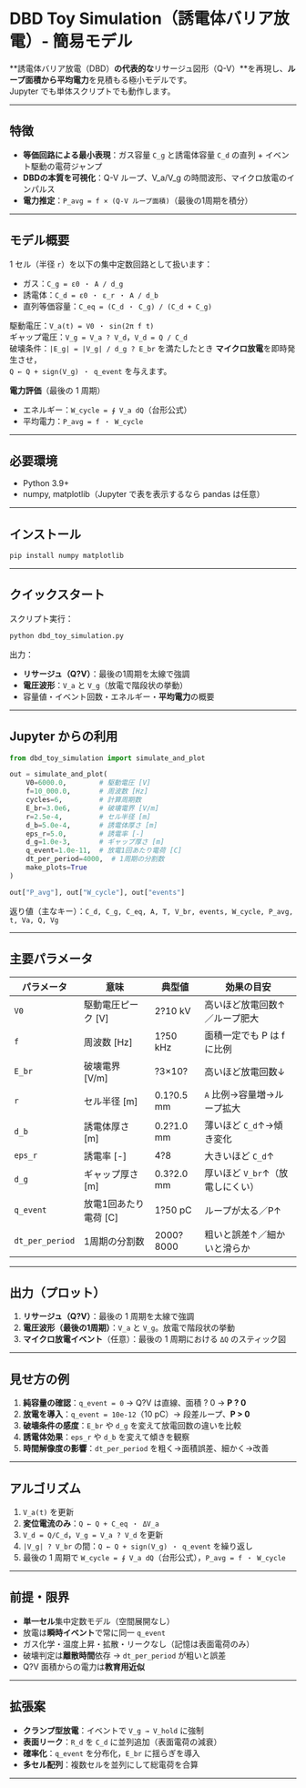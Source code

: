 # DBD Toy Simulation（誘電体バリア放電）- 簡易モデル

**誘電体バリア放電（DBD）**の代表的な**リサージュ図形（Q-V）**を再現し、**ループ面積から平均電力**を見積もる極小モデルです。  
Jupyter でも単体スクリプトでも動作します。

---

## 特徴
- **等価回路による最小表現**：ガス容量 `C_g` と誘電体容量 `C_d` の直列 + イベント駆動の電荷ジャンプ
- **DBDの本質を可視化**：Q-V ループ、V_a/V_g の時間波形、マイクロ放電のインパルス
- **電力推定**：`P_avg = f × (Q-V ループ面積)`（最後の1周期を積分）

---

## モデル概要

1 セル（半径 `r`）を以下の集中定数回路として扱います：

- ガス：`C_g = ε0 ・ A / d_g`  
- 誘電体：`C_d = ε0 ・ ε_r ・ A / d_b`  
- 直列等価容量：`C_eq = (C_d ・ C_g) / (C_d + C_g)`

駆動電圧：`V_a(t) = V0 ・ sin(2π f t)`  
ギャップ電圧：`V_g = V_a ? V_d`，`V_d = Q / C_d`  
破壊条件：`|E_g| = |V_g| / d_g ? E_br` を満たしたとき **マイクロ放電**を即時発生させ，  
`Q ← Q + sign(V_g) ・ q_event` を与えます。

**電力評価**（最後の 1 周期）  
- エネルギー：`W_cycle = ∮ V_a dQ`（台形公式）  
- 平均電力：`P_avg = f ・ W_cycle`

---

## 必要環境
- Python 3.9+
- numpy, matplotlib（Jupyter で表を表示するなら pandas は任意）

---

## インストール
```bash
pip install numpy matplotlib
```

---

## クイックスタート
スクリプト実行：
```bash
python dbd_toy_simulation.py
```
出力：
- **リサージュ（Q?V）**：最後の1周期を太線で強調
- **電圧波形**：`V_a` と `V_g`（放電で階段状の挙動）
- 容量値・イベント回数・エネルギー・**平均電力**の概要

---

## Jupyter からの利用
```python
from dbd_toy_simulation import simulate_and_plot

out = simulate_and_plot(
    V0=6000.0,        # 駆動電圧 [V]
    f=10_000.0,       # 周波数 [Hz]
    cycles=6,         # 計算周期数
    E_br=3.0e6,       # 破壊電界 [V/m]
    r=2.5e-4,         # セル半径 [m]
    d_b=5.0e-4,       # 誘電体厚さ [m]
    eps_r=5.0,        # 誘電率 [-]
    d_g=1.0e-3,       # ギャップ厚さ [m]
    q_event=1.0e-11,  # 放電1回あたり電荷 [C]
    dt_per_period=4000,  # 1周期の分割数
    make_plots=True
)

out["P_avg"], out["W_cycle"], out["events"]
```

返り値（主なキー）：`C_d, C_g, C_eq, A, T, V_br, events, W_cycle, P_avg, t, Va, Q, Vg`

---

## 主要パラメータ

| パラメータ | 意味 | 典型値 | 効果の目安 |
|---|---|---|---|
| `V0` | 駆動電圧ピーク [V] | 2?10 kV | 高いほど放電回数↑／ループ肥大 |
| `f` | 周波数 [Hz] | 1?50 kHz | 面積一定でも P は f に比例 |
| `E_br` | 破壊電界 [V/m] | ?3×10? | 高いほど放電回数↓ |
| `r` | セル半径 [m] | 0.1?0.5 mm | `A` 比例→容量増→ループ拡大 |
| `d_b` | 誘電体厚さ [m] | 0.2?1.0 mm | 薄いほど `C_d`↑→傾き変化 |
| `eps_r` | 誘電率 [-] | 4?8 | 大きいほど `C_d`↑ |
| `d_g` | ギャップ厚さ [m] | 0.3?2.0 mm | 厚いほど `V_br`↑（放電しにくい） |
| `q_event` | 放電1回あたり電荷 [C] | 1?50 pC | ループが太る／P↑ |
| `dt_per_period` | 1周期の分割数 | 2000?8000 | 粗いと誤差↑／細かいと滑らか |

---

## 出力（プロット）
1. **リサージュ（Q?V）**：最後の 1 周期を太線で強調  
2. **電圧波形（最後の1周期）**：`V_a` と `V_g`。放電で階段状の挙動  
3. **マイクロ放電イベント**（任意）：最後の 1 周期における `ΔQ` のスティック図

---

## 見せ方の例
1. **純容量の確認**：`q_event = 0` → Q?V は直線、面積 ? 0 → **P ? 0**  
2. **放電を導入**：`q_event = 10e-12`（10 pC）→ 段差ループ、**P > 0**  
3. **破壊条件の感度**：`E_br` や `d_g` を変えて放電回数の違いを比較  
4. **誘電体効果**：`eps_r` や `d_b` を変えて傾きを観察  
5. **時間解像度の影響**：`dt_per_period` を粗く→面積誤差、細かく→改善

---

## アルゴリズム
1. `V_a(t)` を更新  
2. **変位電流のみ**：`Q ← Q + C_eq ・ ΔV_a`  
3. `V_d = Q/C_d`，`V_g = V_a ? V_d` を更新  
4. `|V_g| ? V_br` の間：`Q ← Q + sign(V_g) ・ q_event` を繰り返し  
5. 最後の 1 周期で `W_cycle = ∮ V_a dQ`（台形公式），`P_avg = f ・ W_cycle`

---

## 前提・限界
- **単一セル**集中定数モデル（空間展開なし）
- 放電は**瞬時イベント**で常に同一 `q_event`
- ガス化学・温度上昇・拡散・リークなし（記憶は表面電荷のみ）
- 破壊判定は**離散時間**依存 → `dt_per_period` が粗いと誤差
- Q?V 面積からの電力は**教育用近似**

---

## 拡張案
- **クランプ型放電**：イベントで `V_g → V_hold` に強制  
- **表面リーク**：`R_d` を `C_d` に並列追加（表面電荷の減衰）  
- **確率化**：`q_event` を分布化，`E_br` に揺らぎを導入  
- **多セル配列**：複数セルを並列にして総電荷を合算

---


